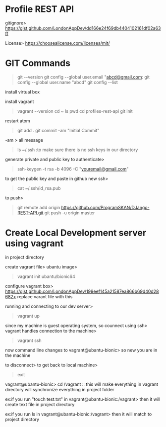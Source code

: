 # Profile REST API

gitignore> https://gist.github.com/LondonAppDev/dd166e24f69db4404102161df02a63ff

License> https://choosealicense.com/licenses/mit/


# GIT Commands
> git --version
> git config --global user.email "abcd@gmail.com:
> git config --global user.name "abcd"
> git config --list

install virtual box

install vagrant

> vagrant --version
> cd ~
> ls
> pwd
> cd profiles-rest-api
> git init

restart atom

> git add .
> git commit -am "Initial Commit"

-am > all message

> ls ~/.ssh  :to make sure there is no ssh keys in our directory

generate private and public key to authenticate>
> ssh-keygen -t rsa -b 4096 -C "youremail@gmail.com"


to get the public key and paste in github new ssh>
>cat ~/.ssh/id_rsa.pub

to push>
> git remote add origin https://github.com/ProgramSKAN/DJango-REST-API.git
> git push -u origin master



# Create Local Development server using vagrant

in project directory

create vagrant file> ubantu image>
> vagrant init ubantu/bionic64

configure vagrant box>
https://gist.github.com/LondonAppDev/199eef145a21587ea866b69d40d28682>
replace varant file with this

running and connecting to our dev server>
> vagrant up

since my machine is guest operating system, so counnect using ssh>
vagrant handles connection to the machine>
> vagrant ssh

now command line changes to vagrant@ubantu-bionic> so new you are in the machine

to disconnect> to get back to local machine>
> exit


vagrant@ubantu-bionic> cd /vagrant :: this will make everything in vagrant directory will synchronize everything in project folder

ex:if you run "touch test.txt" in vagrant@ubantu-bionic:/vagrant>   then it will create text file in project directory

ex:if you run ls in vagrant@ubantu-bionic:/vagrant>   then it will match to project directory
